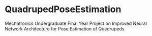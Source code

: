 # QuadrupedPoseEstimation
Mechatronics Undergraduate Final Year Project on Improved Neural Network Architecture for Pose Estimation of Quadrupeds 
